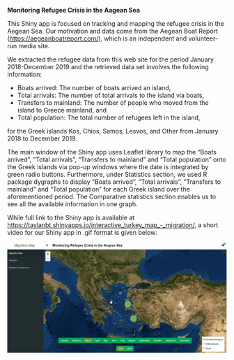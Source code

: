 **Monitoring Refugee Crisis in the Aagean Sea**

This Shiny app is focused on tracking and mapping the refugee crisis in the Aegean Sea. Our motivation and data come from the Aegean Boat Report (https://aegeanboatreport.com/), which is an independent and volunteer-run media site. 

We extracted the refugee data from this web site for the period January 2018-December 2019 and the retrieved data set involves the following information: 

* Boats arrived: The number of boats arrived an island, 
* Total arrivals: The number of total arrivals to the island via boats,  
* Transfers to mainland: The number of people who moved from the island to Greece mainland, and 
* Total population: The total number of refugees left in the island,

for the Greek islands Kos, Chios, Samos,  Lesvos, and Other  from January 2018 to December 2019. 

The main window of the Shiny app uses Leaflet library to map the “Boats arrived”, “Total arrivals”, “Transfers to mainland” and “Total population” onto the Greek islands via pop-up windows where the date is integrated by green radio buttons. Furthermore, under Statistics section, we used R package dygraphs to display “Boats arrived”, “Total arrivals”, “Transfers to mainland” and “Total population” for each Greek island over the aforementioned period.  The Comparative statistics section enables us to see all the available information in one graph.

While full link to the Shiny app is available at https://taylanbt.shinyapps.io/interactive_turkey_map_-_migration/, a short video for our Shiny app in .gif format is given below:




![Alt Text](./www/preview.gif)


